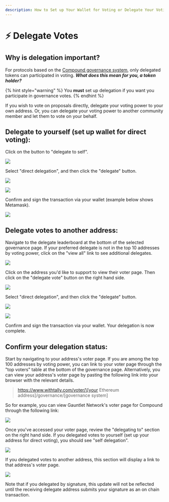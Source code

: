 ```yaml
---
description: How to Set up Your Wallet for Voting or Delegate Your Voting Power
---
```


# ⚡ Delegate Votes

## Why is delegation important?

For protocols based on the [Compound governance system](https://wiki.withtally.com/docs/compound-governance-design), only delegated tokens can participated in voting. _**What does this mean for you, a token holder?**_

{% hint style="warning" %}
You **must** set up delegation if you want you participate in governance votes.&#x20;
{% endhint %}

If you wish to vote on proposals directly, delegate your voting power to your own address. Or, you can delegate your voting power to another community member and let them to vote on your behalf.

## Delegate to yourself (set up wallet for direct voting):

Click on the button to "delegate to self".

![](<../../.gitbook/assets/image (86).png>)

Select "direct delegation", and then click the "delegate" button.

![](<../../.gitbook/assets/image (38).png>)

![](<../../.gitbook/assets/image (39).png>)

Confirm and sign the transaction via your wallet (example below shows Metamask).

![](<../../.gitbook/assets/image (40).png>)

## Delegate votes to another address:

Navigate to the delegate leaderboard at the bottom of the selected governance page. If your preferred delegate is not in the top 10 addresses by voting power, click on the "view all" link to see additional delegates.

![](<../../.gitbook/assets/image (87).png>)

Click on the address you'd like to support to view their voter page. Then click on the "delegate vote" button on the right hand side.

![](<../../.gitbook/assets/image (42).png>)

Select "direct delegation", and then click the "delegate" button.

![](<../../.gitbook/assets/image (38).png>)

![](<../../.gitbook/assets/image (43).png>)

Confirm and sign the transaction via your wallet. Your delegation is now complete.

## Confirm your delegation status:

Start by navigating to your address's voter page. If you are among the top 100 addresses by voting power, you can link to your voter page through the "top voters" table at the bottom of the governance page. Alternatively, you can view your address's voter page by pasting the following link into your browser with the relevant details.

> https://www.withtally.com/voter/\[your Ethereum address]/governance/\[governance system]

So for example, you can view Gauntlet Network's voter page for Compound through the following link:&#x20;

![](<../../.gitbook/assets/Screen Shot 2021-08-12 at 8.03.35 AM.png>)

Once you've accessed your voter page, review the "delegating to" section on the right hand side. If you delegated votes to yourself (set up your address for direct voting), you should see "self delegation".

![](<../../.gitbook/assets/image (45).png>)

If you delegated votes to another address, this section will display a link to that address's voter page.

![](<../../.gitbook/assets/image (46).png>)

Note that if you delegated by signature, this update will not be reflected until the receiving delegate address submits your signature as an on chain transaction.
